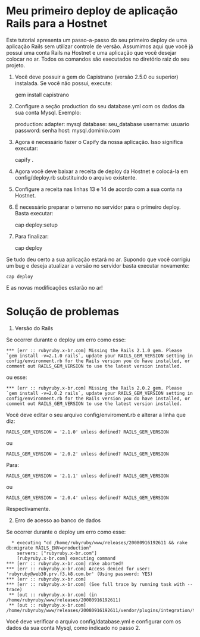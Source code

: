 Meu primeiro deploy de aplicação Rails para a Hostnet
=====================================================

Este tutorial apresenta um passo-a-passo do seu primeiro deploy de uma aplicação Rails sem utilizar controle de versão. Assumimos aqui que você já possui uma conta Rails na Hostnet e uma aplicação que você desejar colocar no ar. Todos os comandos são executados no diretório raiz do seu projeto.

1. Você deve possuir a gem do Capistrano (versão 2.5.0 ou superior) instalada. Se você não possui, execute:  

    gem install capistrano

2. Configure a seção production do seu database.yml com os dados da sua conta Mysql. Exemplo:  

    production:
      adapter: mysql
      database: seu_database
      username: usuario
      password: senha
      host: mysql.dominio.com

3. Agora é necessário fazer o Capify da nossa aplicação. Isso significa executar:  

    capify .

4. Agora você deve baixar a receita de deploy da Hostnet e colocá-la em config/deploy.rb substituindo o arquivo existente.

5. Configure a receita nas linhas 13 e 14 de acordo com a sua conta na Hostnet.

6. É necessário preparar o terreno no servidor para o primeiro deploy. Basta executar:  

    cap deploy:setup

7. Para finalizar:  

    cap deploy

Se tudo deu certo a sua aplicação estará no ar. Supondo que você corrigiu um bug e deseja atualizar a versão no servidor basta executar novamente:

    cap deploy

E as novas modificações estarão no ar!

Solução de problemas
====================

1. Versão do Rails

Se ocorrer durante o deploy um erro como esse:

    *** [err :: rubyruby.x-br.com] Missing the Rails 2.1.0 gem. Please `gem install -v=2.1.0 rails`, update your RAILS_GEM_VERSION setting in config/environment.rb for the Rails version you do have installed, or comment out RAILS_GEM_VERSION to use the latest version installed.

ou esse:

    *** [err :: rubyruby.x-br.com] Missing the Rails 2.0.2 gem. Please `gem install -v=2.0.2 rails`, update your RAILS_GEM_VERSION setting in config/environment.rb for the Rails version you do have installed, or comment out RAILS_GEM_VERSION to use the latest version installed.

Você deve editar o seu arquivo config/enviroment.rb e alterar a linha que diz:

    RAILS_GEM_VERSION = '2.1.0' unless defined? RAILS_GEM_VERSION

  ou 

    RAILS_GEM_VERSION = '2.0.2' unless defined? RAILS_GEM_VERSION

Para:

    RAILS_GEM_VERSION = '2.1.1' unless defined? RAILS_GEM_VERSION

  ou

    RAILS_GEM_VERSION = '2.0.4' unless defined? RAILS_GEM_VERSION

Respectivamente.

2. Erro de acesso ao banco de dados

Se ocorrer durante o deploy um erro como esse:

      * executing "cd /home/rubyruby/www/releases/20080916192611 && rake db:migrate RAILS_ENV=production"
        servers: ["rubyruby.x-br.com"]
        [rubyruby.x-br.com] executing command
    *** [err :: rubyruby.x-br.com] rake aborted!
    *** [err :: rubyruby.x-br.com] Access denied for user: 'rubyruby@web30.prv.f3.k8.com.br' (Using password: YES)
    *** [err :: rubyruby.x-br.com] 
    *** [err :: rubyruby.x-br.com] (See full trace by running task with --trace)
     ** [out :: rubyruby.x-br.com] (in /home/rubyruby/www/releases/20080916192611)
     ** [out :: rubyruby.x-br.com] /home/rubyruby/www/releases/20080916192611/vendor/plugins/integration/tasks

Você deve verificar o arquivo config/database.yml e configurar com os dados da sua conta Mysql, como indicado no passo 2.
